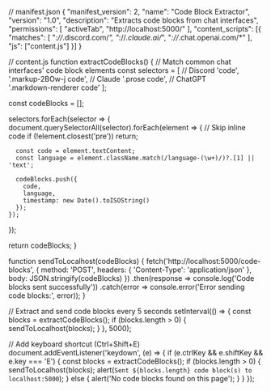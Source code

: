 // manifest.json
{
  "manifest_version": 2,
  "name": "Code Block Extractor",
  "version": "1.0",
  "description": "Extracts code blocks from chat interfaces",
  "permissions": [
    "activeTab",
    "http://localhost:5000/"
  ],
  "content_scripts": [{
    "matches": [
      "*://*.discord.com/*",
      "*://*.claude.ai/*",
      "*://*.chat.openai.com/*"
    ],
    "js": ["content.js"]
  }]
}

// content.js
function extractCodeBlocks() {
  // Match common chat interfaces' code block elements
  const selectors = [
    // Discord
    'code', 
    '.markup-2BOw-j code',
    // Claude
    '.prose code',
    // ChatGPT  
    '.markdown-renderer code'
  ];

  const codeBlocks = [];
  
  selectors.forEach(selector => {
    document.querySelectorAll(selector).forEach(element => {
      // Skip inline code
      if (!element.closest('pre')) return;
      
      const code = element.textContent;
      const language = element.className.match(/language-(\w+)/)?.[1] || 'text';
      
      codeBlocks.push({
        code,
        language,
        timestamp: new Date().toISOString()
      });
    });
  });

  return codeBlocks;
}

function sendToLocalhost(codeBlocks) {
  fetch('http://localhost:5000/code-blocks', {
    method: 'POST',
    headers: {
      'Content-Type': 'application/json'
    },
    body: JSON.stringify(codeBlocks)
  })
  .then(response => console.log('Code blocks sent successfully'))
  .catch(error => console.error('Error sending code blocks:', error));
}

// Extract and send code blocks every 5 seconds
setInterval(() => {
  const blocks = extractCodeBlocks();
  if (blocks.length > 0) {
    sendToLocalhost(blocks);
  }
}, 5000);

// Add keyboard shortcut (Ctrl+Shift+E)
document.addEventListener('keydown', (e) => {
  if (e.ctrlKey && e.shiftKey && e.key === 'E') {
    const blocks = extractCodeBlocks();
    if (blocks.length > 0) {
      sendToLocalhost(blocks);
      alert(`Sent ${blocks.length} code block(s) to localhost:5000`);
    } else {
      alert('No code blocks found on this page');
    }
  }
});
